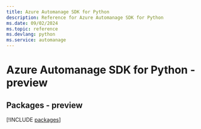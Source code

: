 ```yaml
---
title: Azure Automanage SDK for Python
description: Reference for Azure Automanage SDK for Python
ms.date: 09/02/2024
ms.topic: reference
ms.devlang: python
ms.service: automanage
---
```

# Azure Automanage SDK for Python - preview
## Packages - preview
[!INCLUDE [packages](automanage-index.md)]